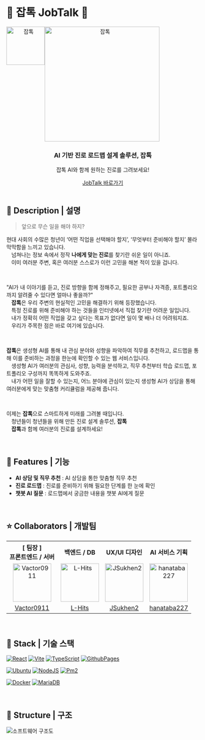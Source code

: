 # 🤖 잡톡 JobTalk 💬

<div align="center">
    <div style="display: flex;">
        <img src="https://github.com/user-attachments/assets/f27ed59f-217b-4ccc-9ce3-9b92adc1b54a" alt="잡톡" style="width: 100px;" />
        <img src="https://github.com/user-attachments/assets/e3eb1969-814b-47de-a62e-48a67d2c457a" alt="잡톡" style="width: 300px;" />
    </div>
    <h3>AI 기반 진로 로드맵 설계 솔루션, 잡톡</h3>
    <p>잡톡 AI와 함께 원하는 진로를 그려보세요!</p>
    <a href="https://vactor0911.github.io/jobtalk/">
        JobTalk 바로가기
    </a>
</div>

<br />

## 📖 Description | 설명

> 앞으로 무슨 일을 해야 하지?

현대 사회의 수많은 청년이 ‘어떤 직업을 선택해야 할지’, ‘무엇부터 준비해야 할지’ 몰라 막막함을 느끼고 있습니다.  
ㅤ넘쳐나는 정보 속에서 정작 <strong>나에게 맞는 진로</strong>를 찾기란 쉬운 일이 아니죠.  
ㅤ이미 여러분 주변, 혹은 여러분 스스로가 이런 고민을 해본 적이 있을 겁니다.

<br />

"AI가 내 이야기를 듣고, 진로 방향을 함께 정해주고, 필요한 공부나 자격증, 포트폴리오까지 알려줄 수 있다면 얼마나 좋을까?"  
ㅤ<strong>잡톡</strong>은 우리 주변의 현실적인 고민을 해결하기 위해 등장했습니다.  
ㅤ특정 진로를 위해 준비해야 하는 것들을 인터넷에서 직접 찾기란 어려운 일입니다.  
ㅤ내가 정확히 어떤 직업을 갖고 싶다는 목표가 없다면 일이 몇 배나 더 어려워지죠.  
ㅤ우리가 주목한 점은 바로 여기에 있습니다.

<br />

<strong>잡톡</strong>은 생성형 AI를 통해 내 관심 분야와 성향을 파악하여 직무를 추천하고, 로드맵을 통해 이를 준비하는 과정을 한눈에 확인할 수 있는 웹 서비스입니다.  
ㅤ생성형 AI가 여러분의 관심사, 성향, 능력을 분석하고, 직무 추천부터 학습 로드맵, 포트폴리오 구성까지 똑똑하게 도와주죠.  
ㅤ내가 어떤 일을 잘할 수 있는지, 어느 분야에 관심이 있는지 생성형 AI가 상담을 통해 여러분에게 맞는 맞춤형 커리큘럼을 제공해 줍니다.

<br />

이제는 <strong>잡톡</strong>으로 스마트하게 미래를 그려볼 때입니다.  
ㅤ청년들이 청년들을 위해 만든 진로 설계 솔루션, <strong>잡톡</strong>  
ㅤ<strong>잡톡</strong>과 함께 여러분의 진로를 설계하세요!

<br />

## 📱 Features | 기능

- **AI 상담 및 직무 추천** : AI 상담을 통한 맞춤형 직무 추천
- **진로 로드맵** : 진로를 준비하기 위해 필요한 단계를 한 눈에 확인
- **챗봇 AI 질문** : 로드맵에서 궁금한 내용을 챗봇 AI에게 질문

<br />

## ⭐ Collaborators | 개발팀
<table style="text-align: center">
    <tr>
        <th style="text-align: center;">[ 팀장 ]<br />프론트엔드 / 서버</th>
        <th style="text-align: center;">백엔드 / DB</th>
        <th style="text-align: center;">UX/UI 디자인</th>
        <th style="text-align: center;">AI 서비스 기획</th>
    <tr>
    <tr>
        <td>
            <a href="https://github.com/Vactor0911" target="_blank"><img src="https://avatars.githubusercontent.com/u/85281049?v=4" alt="Vactor0911" width="100"></a>
        </td>
        <td>
            <a href="https://github.com/L-Hits" target="_blank"><img src="https://avatars.githubusercontent.com/u/130430768?v=4" alt="L-Hits" width="100"></a>
        </td>
        <td>
            <a href="https://github.com/JSukhen2" target="_blank"><img src="https://avatars.githubusercontent.com/u/151798040?v=4" alt="JSukhen2" width="100"></a>
        </td>
        <td>
            <a href="https://github.com/hanataba227" target="_blank"><img src="https://avatars.githubusercontent.com/u/30544681?v=4" alt="hanataba227" width="100"></a>
        </td>
    </tr>
    <tr>
        <td style="text-align: center;">
            <a href="https://github.com/Vactor0911" target="_blank">Vactor0911</a>
        </td>
        <td style="text-align: center;">
            <a href="https://github.com/L-Hits" target="_blank">L-Hits</a>
        </td>
        <td style="text-align: center;">
            <a href="https://github.com/JSukhen2" target="_blank">JSukhen2</a>
        </td>
        <td style="text-align: center;">
            <a href="https://github.com/hanataba227" target="_blank">hanataba227</a>
        </td>
    </tr>
</table>

<br />

## 🔧 Stack | 기술 스택
[![React](https://img.shields.io/badge/REACT-61DAFB?style=for-the-badge&logo=react&logoColor=000)](https://react.dev/)
[![Vite](https://img.shields.io/badge/VITE-646CFF?style=for-the-badge&logo=vite&logoColor=white)](https://vite.dev/guide/)
[![TypeScript](https://img.shields.io/badge/TYPESCRIPT-3178C6?style=for-the-badge&logo=typescript&logoColor=white)](https://www.typescriptlang.org/)
[![GithubPages](https://img.shields.io/badge/GITHUB_PAGES-222222?style=for-the-badge&logo=githubpages&logoColor=white)](https://pages.github.com/)

[![Ubuntu](https://img.shields.io/badge/UBUNTU-E95420?style=for-the-badge&logo=ubuntu&logoColor=white)](https://ubuntu.com/)
[![NodeJS](https://img.shields.io/badge/NODE.JS-5FA04E?style=for-the-badge&logo=nodedotjs&logoColor=white)](https://nodejs.org/en)
[![Pm2](https://img.shields.io/badge/PM2-%232B037A?style=for-the-badge&logo=pm2&logoColor=white)](https://pm2.keymetrics.io/)

[![Docker](https://img.shields.io/badge/DOCKER-2496ED?style=for-the-badge&logo=docker&logoColor=white)](https://www.docker.com/)
[![MariaDB](https://img.shields.io/badge/MARIA%20DB-%23003545?style=for-the-badge&logo=mariadb&logoColor=white)](https://mariadb.org/)

<br />

## 🔨 Structure | 구조
![소프트웨어 구조도](https://github.com/user-attachments/assets/7e1edb25-0e1b-4003-82fc-32fc21f0b634)

